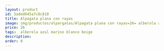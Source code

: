 ```yaml
---
layout: product
id: 5aded645a7c8c810
title: Alpagata plana con rayas
image: img/productos/alpargatas/Alpagata plana con rayas=26= alberola azul marino blanco beige.webp
price: 26
tags:  alberola azul marino blanco beige
description: 
order: 0
---
```

